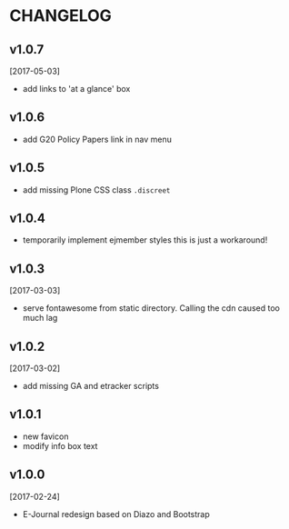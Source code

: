 CHANGELOG
=========

v1.0.7
------
[2017-05-03]

-   add links to 'at a glance' box

v1.0.6
------

-   add G20 Policy Papers link in nav menu

v1.0.5
------

-   add missing Plone CSS class `.discreet`


v1.0.4
------

-   temporarily implement ejmember styles
    this is just a workaround!


v1.0.3
------

[2017-03-03]

-   serve fontawesome from static directory. Calling the cdn caused too much lag

v1.0.2
------
[2017-03-02]

-   add missing GA and etracker scripts


v1.0.1
------

- new favicon
- modify info box text  


v1.0.0
------

[2017-02-24]

-   E-Journal redesign based on Diazo and Bootstrap
